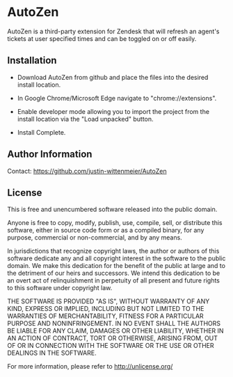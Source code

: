 # AutoZen

AutoZen is a third-party extension for Zendesk that will refresh an agent's tickets at user specified times and can be toggled on or off easily.

## Installation

- Download AutoZen from github and place the files into the desired install location.

- In Google Chrome/Microsoft Edge navigate to "chrome://extensions".

- Enable developer mode allowing you to import the project from the install location via the "Load unpacked" button.

- Install Complete.

## Author Information

Contact: https://github.com/justin-wittenmeier/AutoZen

## License

This is free and unencumbered software released into the public domain.

Anyone is free to copy, modify, publish, use, compile, sell, or
distribute this software, either in source code form or as a compiled
binary, for any purpose, commercial or non-commercial, and by any
means.

In jurisdictions that recognize copyright laws, the author or authors
of this software dedicate any and all copyright interest in the
software to the public domain. We make this dedication for the benefit
of the public at large and to the detriment of our heirs and
successors. We intend this dedication to be an overt act of
relinquishment in perpetuity of all present and future rights to this
software under copyright law.

THE SOFTWARE IS PROVIDED "AS IS", WITHOUT WARRANTY OF ANY KIND,
EXPRESS OR IMPLIED, INCLUDING BUT NOT LIMITED TO THE WARRANTIES OF
MERCHANTABILITY, FITNESS FOR A PARTICULAR PURPOSE AND NONINFRINGEMENT.
IN NO EVENT SHALL THE AUTHORS BE LIABLE FOR ANY CLAIM, DAMAGES OR
OTHER LIABILITY, WHETHER IN AN ACTION OF CONTRACT, TORT OR OTHERWISE,
ARISING FROM, OUT OF OR IN CONNECTION WITH THE SOFTWARE OR THE USE OR
OTHER DEALINGS IN THE SOFTWARE.

For more information, please refer to <http://unlicense.org/>

